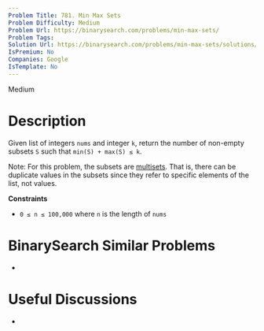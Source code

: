 ```yaml
---
Problem Title: 781. Min Max Sets
Problem Difficulty: Medium
Problem Url: https://binarysearch.com/problems/min-max-sets/
Problem Tags: 
Solution Url: https://binarysearch.com/problems/min-max-sets/solutions/
IsPremium: No
Companies: Google
IsTemplate: No
---
```


<span style="color: ;">Medium</span>

# Description

Given list of integers `nums` and integer `k`, return the number of non-empty subsets `S` such that `min(S) + max(S) ≤ k`.

Note: For this problem, the subsets are [multisets](https://en.wikipedia.org/wiki/Multiset). That is, there can be duplicate values in the subsets since they refer to specific elements of the list, not values.

**Constraints**
- `0 ≤ n ≤ 100,000` where `n` is the length of `nums`

# BinarySearch Similar Problems

- []()

# Useful Discussions

- []()
